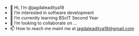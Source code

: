 - 👋 Hi, I’m @jagdaleaditya18
- 👀 I’m interested in software development
- 🌱 I’m currently learning BScIT Second Year
- 💞️ I’m looking to collaborate on ...
- 📫 How to reach me mainl me at jagdaleaditya18@gmail.com

<!---
jagdaleaditya18/jagdaleaditya18 is a ✨ special ✨ repository because its `README.md` (this file) appears on your GitHub profile.
You can click the Preview link to take a look at your changes.
--->
